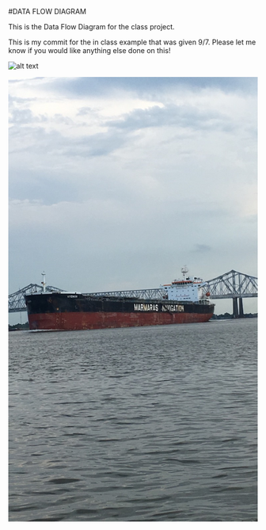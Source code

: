 #DATA FLOW DIAGRAM 

This is the Data Flow Diagram for the class project.

This is my commit for the in class example that was given 9/7. Please let me know if you would like anything else done on this!

![alt text](https://cloud.githubusercontent.com/assets/16868664/18326212/589ac33c-750a-11e6-875c-8dc4b988a729.png)

![alt text](IMG_6614.JPG "Logo Title Text 1")
